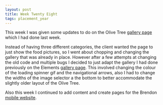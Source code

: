 ```yaml
---
layout: post
title: Week Twenty Eight
tags: placement_year
---
```


This week I was given some updates to do on the Olive Tree [gallery page](http://olivetreebude.co.uk/gallery) which I had done last week.

Instead of having three different categories, the client wanted the page to just show the food pictures, so I went about chopping and changing the gallery that was already in place. However after a few attempts at changing the old code and multiple bugs I decided to just adapt the gallery I had done previously on the Elements [gallery page](http://www.elements-life.co.uk/elements-hotel-gallery). This involved changing the colour of the loading spinner gif and the navigational arrows, also I had to change the widths of the image selector a the bottom to better accommodate the slightly older layout of the Olive Tree.

Also this week I continued to add content and create pages for the Brendon [mobile website](http://www.brendonarms.co.uk/).